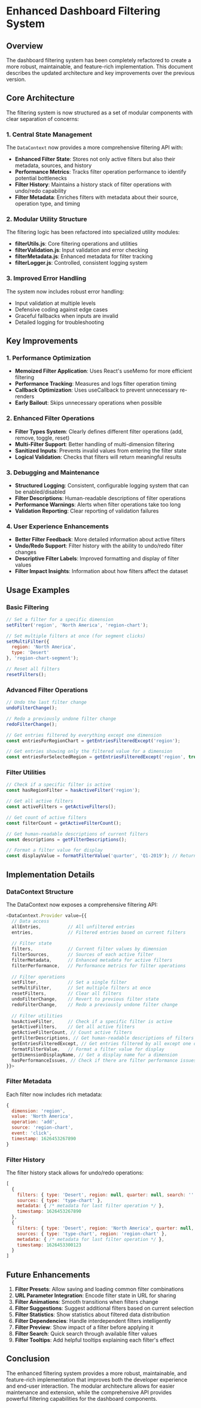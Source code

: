 # Enhanced Dashboard Filtering System

## Overview

The dashboard filtering system has been completely refactored to create a more robust, maintainable, and feature-rich implementation. This document describes the updated architecture and key improvements over the previous version.

## Core Architecture

The filtering system is now structured as a set of modular components with clear separation of concerns:

### 1. Central State Management

The `DataContext` now provides a more comprehensive filtering API with:

- **Enhanced Filter State**: Stores not only active filters but also their metadata, sources, and history
- **Performance Metrics**: Tracks filter operation performance to identify potential bottlenecks
- **Filter History**: Maintains a history stack of filter operations with undo/redo capability
- **Filter Metadata**: Enriches filters with metadata about their source, operation type, and timing

### 2. Modular Utility Structure

The filtering logic has been refactored into specialized utility modules:

- **filterUtils.js**: Core filtering operations and utilities
- **filterValidation.js**: Input validation and error checking
- **filterMetadata.js**: Enhanced metadata for filter tracking
- **filterLogger.js**: Controlled, consistent logging system

### 3. Improved Error Handling

The system now includes robust error handling:

- Input validation at multiple levels
- Defensive coding against edge cases
- Graceful fallbacks when inputs are invalid
- Detailed logging for troubleshooting

## Key Improvements

### 1. Performance Optimization

- **Memoized Filter Application**: Uses React's useMemo for more efficient filtering
- **Performance Tracking**: Measures and logs filter operation timing
- **Callback Optimization**: Uses useCallback to prevent unnecessary re-renders
- **Early Bailout**: Skips unnecessary operations when possible

### 2. Enhanced Filter Operations

- **Filter Types System**: Clearly defines different filter operations (add, remove, toggle, reset)
- **Multi-Filter Support**: Better handling of multi-dimension filtering
- **Sanitized Inputs**: Prevents invalid values from entering the filter state
- **Logical Validation**: Checks that filters will return meaningful results

### 3. Debugging and Maintenance

- **Structured Logging**: Consistent, configurable logging system that can be enabled/disabled
- **Filter Descriptions**: Human-readable descriptions of filter operations
- **Performance Warnings**: Alerts when filter operations take too long
- **Validation Reporting**: Clear reporting of validation failures

### 4. User Experience Enhancements

- **Better Filter Feedback**: More detailed information about active filters
- **Undo/Redo Support**: Filter history with the ability to undo/redo filter changes
- **Descriptive Filter Labels**: Improved formatting and display of filter values
- **Filter Impact Insights**: Information about how filters affect the dataset

## Usage Examples

### Basic Filtering

```javascript
// Set a filter for a specific dimension
setFilter('region', 'North America', 'region-chart');

// Set multiple filters at once (for segment clicks)
setMultiFilter({
  region: 'North America',
  type: 'Desert'
}, 'region-chart-segment');

// Reset all filters
resetFilters();
```

### Advanced Filter Operations

```javascript
// Undo the last filter change
undoFilterChange();

// Redo a previously undone filter change
redoFilterChange();

// Get entries filtered by everything except one dimension
const entriesForRegionChart = getEntriesFilteredExcept('region');

// Get entries showing only the filtered value for a dimension
const entriesForSelectedRegion = getEntriesFilteredExcept('region', true);
```

### Filter Utilities

```javascript
// Check if a specific filter is active
const hasRegionFilter = hasActiveFilter('region');

// Get all active filters
const activeFilters = getActiveFilters();

// Get count of active filters
const filterCount = getActiveFilterCount();

// Get human-readable descriptions of current filters
const descriptions = getFilterDescriptions();

// Format a filter value for display
const displayValue = formatFilterValue('quarter', 'Q1-2019'); // Returns "Q1 2019"
```

## Implementation Details

### DataContext Structure

The DataContext now exposes a comprehensive filtering API:

```javascript
<DataContext.Provider value={{
  // Data access
  allEntries,          // All unfiltered entries
  entries,             // Filtered entries based on current filters
  
  // Filter state
  filters,             // Current filter values by dimension
  filterSources,       // Sources of each active filter
  filterMetadata,      // Enhanced metadata for active filters
  filterPerformance,   // Performance metrics for filter operations
  
  // Filter operations
  setFilter,           // Set a single filter
  setMultiFilter,      // Set multiple filters at once
  resetFilters,        // Clear all filters
  undoFilterChange,    // Revert to previous filter state
  redoFilterChange,    // Redo a previously undone filter change
  
  // Filter utilities
  hasActiveFilter,     // Check if a specific filter is active
  getActiveFilters,    // Get all active filters
  getActiveFilterCount, // Count active filters
  getFilterDescriptions, // Get human-readable descriptions of filters
  getEntriesFilteredExcept, // Get entries filtered by all except one dimension
  formatFilterValue,   // Format a filter value for display
  getDimensionDisplayName, // Get a display name for a dimension
  hasPerformanceIssues, // Check if there are filter performance issues
}}>
```

### Filter Metadata

Each filter now includes rich metadata:

```javascript
{
  dimension: 'region',
  value: 'North America',
  operation: 'add',
  source: 'region-chart',
  event: 'click',
  timestamp: 1626453267890
}
```

### Filter History

The filter history stack allows for undo/redo operations:

```javascript
[
  {
    filters: { type: 'Desert', region: null, quarter: null, search: '' },
    sources: { type: 'type-chart' },
    metadata: { /* metadata for last filter operation */ },
    timestamp: 1626453267890
  },
  {
    filters: { type: 'Desert', region: 'North America', quarter: null, search: '' },
    sources: { type: 'type-chart', region: 'region-chart' },
    metadata: { /* metadata for last filter operation */ },
    timestamp: 1626453300123
  }
]
```

## Future Enhancements

1. **Filter Presets**: Allow saving and loading common filter combinations
2. **URL Parameter Integration**: Encode filter state in URL for sharing
3. **Filter Animations**: Smooth transitions when filters change
4. **Filter Suggestions**: Suggest additional filters based on current selection
5. **Filter Statistics**: Show statistics about filtered data distribution
6. **Filter Dependencies**: Handle interdependent filters intelligently
7. **Filter Preview**: Show impact of a filter before applying it
8. **Filter Search**: Quick search through available filter values
9. **Filter Tooltips**: Add helpful tooltips explaining each filter's effect

## Conclusion

The enhanced filtering system provides a more robust, maintainable, and feature-rich implementation that improves both the developer experience and end-user interaction. The modular architecture allows for easier maintenance and extension, while the comprehensive API provides powerful filtering capabilities for the dashboard components.